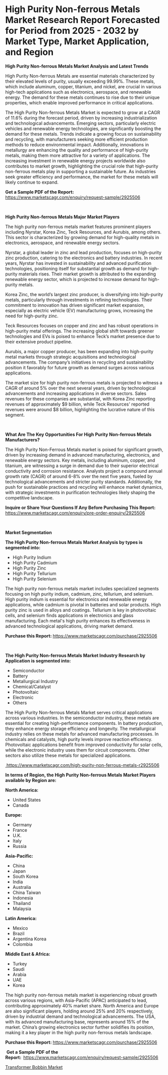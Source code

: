 <p><h1>High Purity Non-ferrous Metals Market Research Report Forecasted for Period from 2025 -  2032 by Market Type, Market Application, and Region</h1></p><p><strong>High Purity Non-ferrous Metals Market Analysis and Latest Trends</strong></p>
<p><p>High Purity Non-ferrous Metals are essential materials characterized by their elevated levels of purity, usually exceeding 99.99%. These metals, which include aluminum, copper, titanium, and nickel, are crucial in various high-tech applications such as electronics, aerospace, and renewable energy. The demand for these metals continues to rise due to their unique properties, which enable improved performance in critical applications.</p><p>The High Purity Non-ferrous Metals Market is expected to grow at a CAGR of 11.6% during the forecast period, driven by increasing industrialization and technological advancements. Emerging sectors, particularly electric vehicles and renewable energy technologies, are significantly boosting the demand for these metals. Trends indicate a growing focus on sustainability and recycling, with manufacturers seeking more efficient production methods to reduce environmental impact. Additionally, innovations in metallurgy are enhancing the quality and performance of high-purity metals, making them more attractive for a variety of applications. The increasing investment in renewable energy projects worldwide also contributes to market growth, highlighting the crucial role that high-purity non-ferrous metals play in supporting a sustainable future. As industries seek greater efficiency and performance, the market for these metals will likely continue to expand.</p></p>
<p><strong>Get a Sample PDF of the Report:&nbsp;</strong> <a href="https://www.marketscagr.com/enquiry/request-sample/2925506?utm_campaign=2471&utm_medium=2&utm_source=Github&utm_content=ia&utm_term=12032025&utm_id=high-purity-non-ferrous-metals">https://www.marketscagr.com/enquiry/request-sample/2925506</a></p>
<p>&nbsp;</p>
<p><strong>High Purity Non-ferrous Metals Major Market Players</strong></p>
<p><p>The high purity non-ferrous metals market features prominent players including Nyrstar, Korea Zinc, Teck Resources, and Aurubis, among others. This sector is characterized by growing demand for high-quality metals in electronics, aerospace, and renewable energy sectors.</p><p>Nyrstar, a global leader in zinc and lead production, focuses on high-purity zinc production, catering to the electronics and battery industries. In recent years, Nyrstar has invested in sustainability and advanced purification technologies, positioning itself for substantial growth as demand for high-purity materials rises. Their market growth is attributed to the expanding renewable energy sector, which is projected to increase demand for high-purity metals.</p><p>Korea Zinc, the world’s largest zinc producer, is diversifying into high-purity metals, particularly through investments in refining technologies. Their commitment to innovation has driven significant market expansion, especially as electric vehicle (EV) manufacturing grows, increasing the need for high-purity zinc.</p><p>Teck Resources focuses on copper and zinc and has robust operations in high-purity metal offerings. The increasing global shift towards greener technologies and EVs is poised to enhance Teck’s market presence due to their extensive product pipeline.</p><p>Aurubis, a major copper producer, has been expanding into high-purity metal markets through strategic acquisitions and technological advancements. The company’s initiatives in recycling and sustainability position it favorably for future growth as demand surges across various applications.</p><p>The market size for high purity non-ferrous metals is projected to witness a CAGR of around 5% over the next several years, driven by technological advancements and increasing applications in diverse sectors. Sales revenues for these companies are substantial, with Korea Zinc reporting revenues of approximately $9 billion, while Teck Resources' reported revenues were around $8 billion, highlighting the lucrative nature of this segment.</p></p>
<p>&nbsp;</p>
<p><strong>What Are The Key Opportunities For High Purity Non-ferrous Metals Manufacturers?</strong></p>
<p><p>The High Purity Non-Ferrous Metals market is poised for significant growth, driven by increasing demand in advanced manufacturing, electronics, and renewable energy sectors. Key metals, including aluminum, copper, and titanium, are witnessing a surge in demand due to their superior electrical conductivity and corrosion resistance. Analysts project a compound annual growth rate (CAGR) of around 6-8% over the next five years, fueled by technological advancements and stricter purity standards. Additionally, the push for sustainable practices and recycling will enhance market dynamics, with strategic investments in purification technologies likely shaping the competitive landscape.</p></p>
<p><strong>Inquire or Share Your Questions If Any Before Purchasing This Report:</strong> <a href="https://www.marketscagr.com/enquiry/pre-order-enquiry/2925506?utm_campaign=2471&utm_medium=2&utm_source=Github&utm_content=ia&utm_term=12032025&utm_id=high-purity-non-ferrous-metals">https://www.marketscagr.com/enquiry/pre-order-enquiry/2925506</a></p>
<p>&nbsp;</p>
<p><strong>Market Segmentation</strong></p>
<p><strong>The High Purity Non-ferrous Metals Market Analysis by types is segmented into:</strong></p>
<p><ul><li>High Purity Indium</li><li>High Purity Cadmium</li><li>High Purity Zinc</li><li>High Purity Tellurium</li><li>High Purity Selenium</li></ul></p>
<p><p>The high purity non-ferrous metals market includes specialized segments focusing on high purity indium, cadmium, zinc, tellurium, and selenium. High purity indium is essential for electronics and renewable energy applications, while cadmium is pivotal in batteries and solar products. High purity zinc is used in alloys and coatings. Tellurium is key in photovoltaic cells, and selenium finds applications in electronics and glass manufacturing. Each metal's high purity enhances its effectiveness in advanced technological applications, driving market demand.</p></p>
<p><strong>Purchase this Report:&nbsp;</strong><a href="https://www.marketscagr.com/purchase/2925506?utm_campaign=2471&utm_medium=2&utm_source=Github&utm_content=ia&utm_term=12032025&utm_id=high-purity-non-ferrous-metals">https://www.marketscagr.com/purchase/2925506</a></p>
<p>&nbsp;</p>
<p><strong>The High Purity Non-ferrous Metals Market Industry Research by Application is segmented into:</strong></p>
<p><ul><li>Semiconductor</li><li>Battery</li><li>Metallurgical Industry</li><li>Chemical/Catalyst</li><li>Photovoltaic</li><li>Electronic</li><li>Others</li></ul></p>
<p><p>The High Purity Non-ferrous Metals Market serves critical applications across various industries. In the semiconductor industry, these metals are essential for creating high-performance components. In battery production, they enhance energy storage efficiency and longevity. The metallurgical industry relies on these metals for advanced manufacturing processes. In chemicals and catalysts, high purity levels improve reaction efficiency. Photovoltaic applications benefit from improved conductivity for solar cells, while the electronic industry uses them for circuit components. Other sectors also utilize these metals for specialized applications.</p></p>
<p><a href="https://www.marketscagr.com/high-purity-non-ferrous-metals-r2925506?utm_campaign=2471&utm_medium=2&utm_source=Github&utm_content=ia&utm_term=12032025&utm_id=high-purity-non-ferrous-metals">&nbsp;https://www.marketscagr.com/high-purity-non-ferrous-metals-r2925506</a></p>
<p><strong>In terms of Region, the High Purity Non-ferrous Metals Market Players available by Region are:</strong></p>
<p>
    <p> <strong> North America: </strong>
        <ul>
            <li>United States</li>
            <li>Canada</li>
        </ul>
        </p> 
    <p> <strong> Europe: </strong>
        <ul>
            <li>Germany</li>
            <li>France</li>
            <li>U.K.</li>
            <li>Italy</li>
            <li>Russia</li>
        </ul>
        </p> 
    <p> <strong> Asia-Pacific: </strong>
        <ul>
            <li>China</li>
            <li>Japan</li>
            <li>South Korea</li>
            <li>India</li>
            <li>Australia</li>
            <li>China Taiwan</li>
            <li>Indonesia</li>
            <li>Thailand</li>
            <li>Malaysia</li>
        </ul>
        </p> 
    <p> <strong> Latin America: </strong>
        <ul>
            <li>Mexico</li>
            <li>Brazil</li>
            <li>Argentina Korea</li>
            <li>Colombia</li>
        </ul>
        </p> 
    <p> <strong> Middle East & Africa: </strong>
        <ul>
            <li>Turkey</li>
            <li>Saudi</li>
            <li>Arabia</li>
            <li>UAE</li>
            <li>Korea</li>
        </ul>
    </p>
    </p>
<p><p>The high purity non-ferrous metals market is experiencing robust growth across various regions, with Asia-Pacific (APAC) anticipated to lead, contributing approximately 40% market share. North America and Europe are also significant players, holding around 25% and 20% respectively, driven by industrial demand and technological advancements. The USA, with its advanced manufacturing base, represents around 15% of the market. China’s growing electronics sector further solidifies its position, making it a key player in the high purity non-ferrous metals landscape.</p></p>
<p><strong>Purchase this Report: </strong><a href="https://www.marketscagr.com/purchase/2925506?utm_campaign=2471&utm_medium=2&utm_source=Github&utm_content=ia&utm_term=12032025&utm_id=high-purity-non-ferrous-metals">https://www.marketscagr.com/purchase/2925506</a></p>
<p>&nbsp;<strong>Get a Sample PDF of the Report:&nbsp;&nbsp;</strong><a href="https://www.marketscagr.com/enquiry/request-sample/2925506?utm_campaign=2471&utm_medium=2&utm_source=Github&utm_content=ia&utm_term=12032025&utm_id=high-purity-non-ferrous-metals">https://www.marketscagr.com/enquiry/request-sample/2925506</a></p>
<p><strong></strong></p>
<p><p><a href="https://github.com/suleimannichelle7/Market-Research-Report-List-1/blob/main/transformer-bobbin-market.md?utm_campaign=2471&utm_medium=2&utm_source=Github&utm_content=ia&utm_term=12032025&utm_id=high-purity-non-ferrous-metals">Transformer Bobbin Market</a></p></p>
